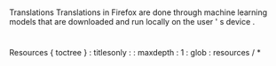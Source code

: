 #
Translations
Translations
in
Firefox
are
done
through
machine
learning
models
that
are
downloaded
and
run
locally
on
the
user
'
s
device
.
#
#
Resources
{
toctree
}
:
titlesonly
:
:
maxdepth
:
1
:
glob
:
resources
/
*
